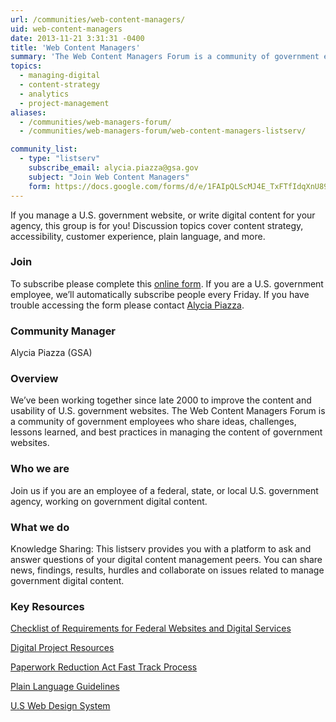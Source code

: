 ```yaml
---
url: /communities/web-content-managers/
uid: web-content-managers
date: 2013-11-21 3:31:31 -0400
title: 'Web Content Managers'
summary: 'The Web Content Managers Forum is a community of government employees who share ideas, challenges, lessons learned, and best practices in managing the content of government websites.'
topics:
  - managing-digital
  - content-strategy
  - analytics
  - project-management
aliases:
  - /communities/web-managers-forum/
  - /communities/web-managers-forum/web-content-managers-listserv/

community_list:
  - type: "listserv"
    subscribe_email: alycia.piazza@gsa.gov
    subject: "Join Web Content Managers"
    form: https://docs.google.com/forms/d/e/1FAIpQLScMJ4E_TxFTfIdqXnU89n_J-_US2gXFYi_lA_zi8hHWKDzisg/viewform
---
```



If you manage a U.S. government website, or write digital content for your agency, this group is for you! Discussion topics cover content strategy, accessibility, customer experience, plain language, and more.

### Join

To subscribe please complete this [online form](https://docs.google.com/forms/d/e/1FAIpQLScMJ4E_TxFTfIdqXnU89n_J-_US2gXFYi_lA_zi8hHWKDzisg/viewform). If you are a U.S. government employee, we’ll automatically subscribe people every Friday. If you have trouble accessing the form please contact [Alycia Piazza](mailto:alycia.piazza@gsa.gov?subject=Join).

### Community Manager

Alycia Piazza (GSA)

### Overview

We’ve been working together since late 2000 to improve the content and usability of U.S. government websites. The Web Content Managers Forum is a community of government employees who share ideas, challenges, lessons learned, and best practices in managing the content of government websites.

### Who we are

Join us if you are an employee of a federal, state, or local U.S. government agency, working on government digital content.

### What we do

Knowledge Sharing: This listserv provides you with a platform to ask and answer questions of your digital content management peers. You can share news, findings, results, hurdles and collaborate on issues related to manage government digital content.

### Key Resources

[Checklist of Requirements for Federal Websites and Digital Services](https://www.digitalgov.gov/resources/checklist-of-requirements-for-federal-digital-services/)

[Digital Project Resources](https://www.digitalgov.gov/resources/)

[Paperwork Reduction Act Fast Track Process](https://www.digitalgov.gov/resources/paperwork-reduction-act-fast-track-process/)

[Plain Language Guidelines](https://plainlanguage.gov/guidelines/)

[U.S Web Design System](https://designsystem.digital.gov/)

